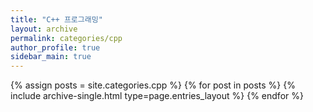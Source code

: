 ```yaml
---
title: "C++ 프로그래밍"
layout: archive
permalink: categories/cpp
author_profile: true
sidebar_main: true
---
```



{% assign posts = site.categories.cpp %}
{% for post in posts %} {% include archive-single.html type=page.entries_layout %} {% endfor %}
